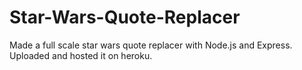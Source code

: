 # Star-Wars-Quote-Replacer

Made a full scale star wars quote replacer with Node.js and Express. Uploaded and hosted it on heroku.
